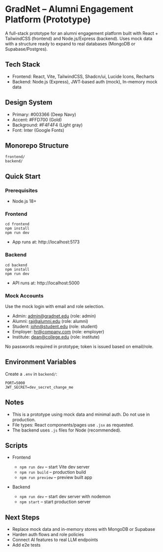 # GradNet – Alumni Engagement Platform (Prototype)

A full-stack prototype for an alumni engagement platform built with React + TailwindCSS (frontend) and Node.js/Express (backend). Uses mock data with a structure ready to expand to real databases (MongoDB or Supabase/Postgres).

## Tech Stack
- Frontend: React, Vite, TailwindCSS, Shadcn/ui, Lucide Icons, Recharts
- Backend: Node.js (Express), JWT-based auth (mock), In-memory mock data

## Design System
- Primary: #003366 (Deep Navy)
- Accent: #FFD700 (Gold)
- Background: #F4F4F4 (Light gray)
- Font: Inter (Google Fonts)

## Monorepo Structure
```
frontend/
backend/
```

## Quick Start

### Prerequisites
- Node.js 18+

### Frontend
```
cd frontend
npm install
npm run dev
```
- App runs at: http://localhost:5173

### Backend
```
cd backend
npm install
npm run dev
```
- API runs at: http://localhost:5000

### Mock Accounts
Use the mock login with email and role selection.
- Admin: admin@gradnet.edu (role: admin)
- Alumni: raj@alumni.edu (role: alumni)
- Student: john@student.edu (role: student)
- Employer: hr@company.com (role: employer)
- Institute: dean@college.edu (role: institute)

No passwords required in prototype; token is issued based on email/role.

## Environment Variables
Create a `.env` in `backend/`:
```
PORT=5000
JWT_SECRET=dev_secret_change_me
```

## Notes
- This is a prototype using mock data and minimal auth. Do not use in production.
- File types: React components/pages use `.jsx` as requested.
- The backend uses `.js` files for Node (recommended).
  

## Scripts

- Frontend
  - `npm run dev` – start Vite dev server
  - `npm run build` – production build
  - `npm run preview` – preview built app

- Backend
  - `npm run dev` – start dev server with nodemon
  - `npm start` – start production server

## Next Steps
- Replace mock data and in-memory stores with MongoDB or Supabase
- Harden auth flows and role policies
- Connect AI features to real LLM endpoints
- Add e2e tests
